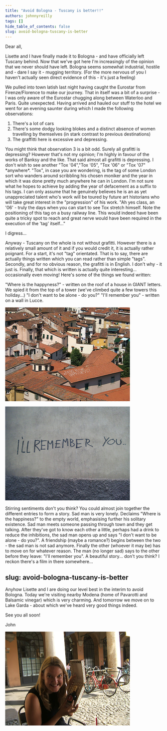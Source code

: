 ```yaml
---
title: "Avoid Bologna - Tuscany is better!!"
authors: johnnyreilly
tags: []
hide_table_of_contents: false
slug: avoid-bologna-tuscany-is-better
---
```

Dear all,

Lisette and I have finally made it to Bologna - and have officially left Tuscany behind. Now that we've got here I'm increasingly of the opinion that we never should have left. Bologna seems somewhat industrial, hostile and - dare I say it - mugging territory. (For the more nervous of you I haven't actually seen direct evidence of this - it's just a feeling)

We pulled into town latish last night having caught the Eurostar from Firenze/Florence to make our journey. That in itself was a bit of a surprise - I was only aware of the Eurostar chugging along between Waterloo and Paris. Quite unexpected. Having arrived and hauled our stuff to the hotel we went for an evening saunter during which I made the following observations:

1. There's a lot of cars
2. There's some dodgy looking blokes and a distinct absence of women travelling by themselves (in stark contrast to previous destinations)
3. The graffitti here is excessive and depressing.

<!-- -->

You might think that observation 3 is a bit odd. Surely all grafitti is depressing? However that's not my opinion; I'm highly in favour of the works of Banksy and the like. That said almost all grafitti is depressing. I don't wish to see another "Tox '04","Tox '05", "Tox '06" or "Tox '07" \*anywhere\*. "Tox", in case you are wondering, is the tag of some London sort who wanders around scribbling his chosen moniker and the year in which it was done pretty much anywhere he can in London. I'm not sure what he hopes to achieve by adding the year of defacement as a suffix to his tags. I can only assume that he genuinely believes he is an as yet unappreciated talent who's work will be toured by future art historians who will take great interest in the "progression" of his work. "Ah yes class, an '06' - truly the days when you can start to see Tox stretch himself. Note the positioning of this tag on a busy railway line. This would indeed have been quite a tricky spot to reach and great nerve would have been required in the execution of the 'tag' itself..."

I digress...

Anyway - Tuscany on the whole is not without grafitti. However there is a relatively small amount of it and if you would credit it, it is actually rather poignant. For a start, it's not "tag" orientated. That is to say, there are actually things written which you can read rather than simple "tags". Secondly, and for no obvious reason, the grafitti is in English. I don't why - it just is. Finally, that which is written is actually quite interesting... occasionally even moving! Here's some of the things we found written:

"Where is the happyness?" - written on the roof of a house in GIANT letters. We spied it from the top of a tower (we've climbed quite a few towers this holiday...) "I don't want to be alone - do you?" "I'll remember you" - written on a wall in Lucce.

![](DSCF2076.JPG)

![](Image110.jpg)

Stirring sentiments don't you think? You could almost join together the different entries to form a story. Sad man is very lonely. Declaims "Where is the happiness?" to the empty world, emphasising further his solitary existence. Sad man meets someone passing through town and they get talking. After they've got to know each other a little, perhaps had a drink to reduce the inhibitions, the sad man opens up and says "I don't want to be alone - do you?". A friendship (maybe a romance?) begins between the two - the sad man is not sad anymore. Finally the other (whoever it may be) has to move on for whatever reason. The man (no longer sad) says to the other before they leave: "I'll remember you". A beautiful story... don't you think? I reckon there's a film in there somewhere...

slug: avoid-bologna-tuscany-is-better
---

Anyhow Lisette and I are doing our level best in the interim to avoid Bologna. Today we're visiting nearby Modena (home of Pavarotti and Balsamic vinegar) which is very charming. And tomorrow we move on to Lake Garda - about which we've heard very good things indeed.

See you all soon!

John

![](DSCF2367.JPG)


